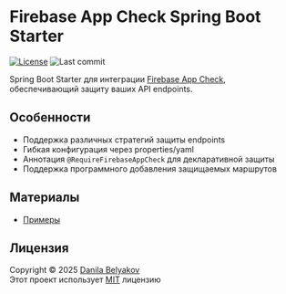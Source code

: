 # Firebase App Check Spring Boot Starter

[![License](https://img.shields.io/badge/license-MIT-blue.svg)](LICENSE)
![Last commit](https://img.shields.io/github/last-commit/danbeldev/firebase-app-check-spring)

Spring Boot Starter для интеграции [Firebase App Check](https://firebase.google.com/docs/app-check), обеспечивающий защиту ваших API endpoints.

## Особенности

- Поддержка различных стратегий защиты endpoints
- Гибкая конфигурация через properties/yaml
- Аннотация `@RequireFirebaseAppCheck` для декларативной защиты
- Поддержка программного добавления защищаемых маршрутов

## Материалы
- [Примеры](https://github.com/danbeldev/firebase-app-check-spring/tree/master/samples/src/main/java/com/github/danbel/samples)

## Лицензия
Copyright © 2025 [Danila Belyakov](https://github.com/danbeldev) \
Этот проект использует [MIT](https://github.com/danbeldev/firebase-app-check-spring/blob/master/LICENSE) лицензию